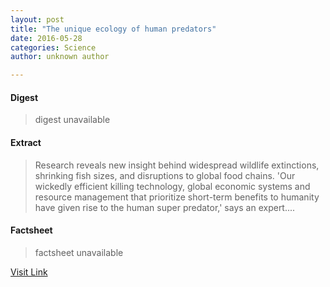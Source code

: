 ```yaml
---
layout: post
title: "The unique ecology of human predators"
date: 2016-05-28
categories: Science
author: unknown author

---
```



#### Digest
>digest unavailable

#### Extract
>Research reveals new insight behind widespread wildlife extinctions, shrinking fish sizes, and disruptions to global food chains. 'Our wickedly efficient killing technology, global economic systems and resource management that prioritize short-term benefits to humanity have given rise to the human super predator,' says an expert....

#### Factsheet
>factsheet unavailable

[Visit Link](http://www.sciencedaily.com/releases/2015/08/150820144837.htm)


